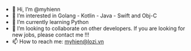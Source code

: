 - 👋 Hi, I’m @myhienn
- 👀 I’m interested in Golang - Kotlin - Java - Swift and Obj-C
- 🌱 I’m currently learning Python
- 💞️ I’m looking to collaborate on other developers. If you are looking for new jobs, please contact me !!! 
- 📫 How to reach me: myhien@lozi.vn

<!---
myhienn/myhienn is a ✨ special ✨ repository because its `README.md` (this file) appears on your GitHub profile.
You can click the Preview link to take a look at your changes.
--->
